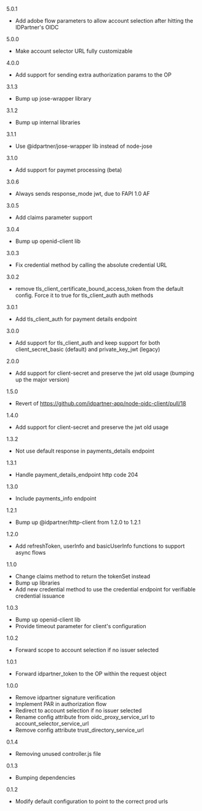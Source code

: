 5.0.1
- Add adobe flow parameters to allow account selection after hitting the IDPartner's OIDC

5.0.0
- Make account selector URL fully customizable

4.0.0
- Add support for sending extra authorization params to the OP

3.1.3
- Bump up jose-wrapper library

3.1.2
- Bump up internal libraries

3.1.1
- Use @idpartner/jose-wrapper lib instead of node-jose

3.1.0
- Add support for paymet processing (beta)

3.0.6
- Always sends response_mode jwt, due to FAPI 1.0 AF

3.0.5
- Add claims parameter support

3.0.4
- Bump up openid-client lib

3.0.3
- Fix credential method by calling the absolute credential URL

3.0.2
- remove tls_client_certificate_bound_access_token from the default config. Force it to true for tls_client_auth auth methods

3.0.1
- Add tls_client_auth for payment details endpoint

3.0.0
- Add support for tls_client_auth and keep support for both client_secret_basic (default) and private_key_jwt (legacy)

2.0.0
- Add support for client-secret and preserve the jwt old usage (bumping up the major version)

1.5.0
- Revert of https://github.com/idpartner-app/node-oidc-client/pull/18

1.4.0
- Add support for client-secret and preserve the jwt old usage

1.3.2
- Not use default response in payments_details endpoint

1.3.1
- Handle payment_details_endpoint http code 204

1.3.0
- Include payments_info endpoint

1.2.1
- Bump up @idpartner/http-client from 1.2.0 to 1.2.1

1.2.0
- Add refreshToken, userInfo and basicUserInfo functions to support async flows

1.1.0
- Change claims method to return the tokenSet instead
- Bump up libraries
- Add new credential method to use the credential endpoint for verifiable credential issuance

1.0.3
- Bump up openid-client lib
- Provide timeout parameter for client's configuration

1.0.2
- Forward scope to account selection if no issuer selected

1.0.1
- Forward idpartner_token to the OP within the request object

1.0.0
- Remove idpartner signature verification
- Implement PAR in authorization flow
- Redirect to account selection if no issuer selected
- Rename config attribute from oidc_proxy_service_url to account_selector_service_url
- Remove config attribute trust_directory_service_url

0.1.4
- Removing unused controller.js file

0.1.3
- Bumping dependencies

0.1.2
- Modify default configuration to point to the correct prod urls
